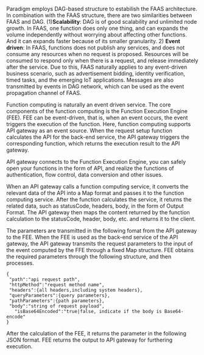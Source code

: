 Paradigm employs DAG-based structure to estabilish the FAAS architecture. In combination with the FAAS structure, there are two similarities between FAAS and DAG. (1)**Scalability**: DAG is of good scalability and unlimited node growth. In FAAS, one function does only one thing, and can expands the volume independently without worrying about affecting other functions. And it can expands faster because of its smaller granularity. 2) **Event driven**: In FAAS, functions does not publish any services, and does not consume any resources when no request is proposed.  Resources will be consumed to respond only when there is a request, and release immediately after the service. Due to this, FAAS naturally applies to any event-driven business scenario, such as  advertisement bidding, identity verification, timed tasks, and the emerging IoT applications. Messages are also transmitted by events in DAG network, which can be used as the event propagation channel of FAAS.


Function computing is naturally an event driven service. The core components of the function computing is the Function Execution Engine (FEE). FEE can be event-driven, that is, when an event occurs, the event triggers the execution of the function. Here, function computing supports API gateway as an event source. When the request setup function calculates the API for the back-end service, the API gateway triggers the corresponding function, which returns the execution result to the API gateway.


API gateway connects to the Function Execution Engine, you can safely open your functions in the form of API, and realize the functions of authentication, flow control, data conversion and other issues.


When an API gateway calls a function computing service, it converts the relevant data of the API into a Map format and passes it to the function computing service. After the function calculates the service, it returns the related data, such as statusCode, headers, body, in the form of Output Format. The API gateway then maps the content returned by the function calculation to the statusCode, header, body, etc. and returns it to the client.


The parameters are transmitted in the following fomat from the API gateway to the FEE. When the FEE is used as the back-end service of the API gateway, the API gateway transmits the request parameters to the input of the event computed by the FFE through a fixed Map structure. FEE obtains the required parameters through the following structure, and then processes.

	{
   	 "path":"api request path",
   	 "httpMethod":"request method name",
   	 "headers":{all headers,including system headers},
   	 "queryParameters":{query parameters},
   	 "pathParameters":{path parameters},
   	 "body":"string of request payload",
 	   "isBase64Encoded":"true|false, indicate if the body is Base64-encode"
	}



After the calculation of the FEE, it returns the parameter in the following JSON format. FEE returns the output to API gateway for furthering execution.
